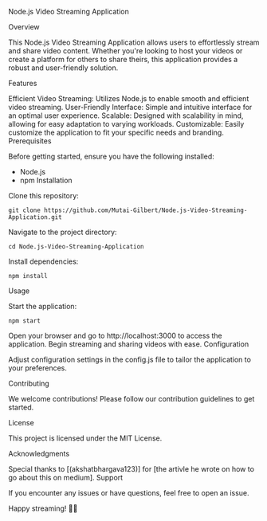 Node.js Video Streaming Application

Overview

This Node.js Video Streaming Application allows users to effortlessly stream and share video content. Whether you're looking to host your videos or create a platform for others to share theirs, this application provides a robust and user-friendly solution.

Features

Efficient Video Streaming: Utilizes Node.js to enable smooth and efficient video streaming.
User-Friendly Interface: Simple and intuitive interface for an optimal user experience.
Scalable: Designed with scalability in mind, allowing for easy adaptation to varying workloads.
Customizable: Easily customize the application to fit your specific needs and branding.
Prerequisites

Before getting started, ensure you have the following installed:
  
- Node.js
- npm
Installation

Clone this repository:
````
git clone https://github.com/Mutai-Gilbert/Node.js-Video-Streaming-Application.git

````
Navigate to the project directory:
```
cd Node.js-Video-Streaming-Application

````
Install dependencies:
````
npm install

````
Usage

Start the application:

```
npm start

````
Open your browser and go to http://localhost:3000 to access the application.
Begin streaming and sharing videos with ease.
Configuration

Adjust configuration settings in the config.js file to tailor the application to your preferences.

Contributing

We welcome contributions! Please follow our contribution guidelines to get started.

License

This project is licensed under the MIT License.

Acknowledgments

Special thanks to [(akshatbhargava123)] for [the artivle he wrote on how to go about this on medium].
Support

If you encounter any issues or have questions, feel free to open an issue.

Happy streaming! 🎥🚀
